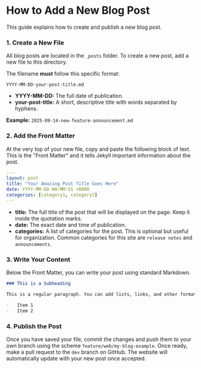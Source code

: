 # How to Add a New Blog Post

This guide explains how to create and publish a new blog post.

### 1. Create a New File

All blog posts are located in the `_posts` folder. To create a new post, add a new file to this directory.

The filename **must** follow this specific format:

`YYYY-MM-DD-your-post-title.md`

-   **YYYY-MM-DD:** The full date of publication.
-   **your-post-title:** A short, descriptive title with words separated by hyphens.

**Example:** `2025-09-14-new-feature-announcement.md`

### 2. Add the Front Matter

At the very top of your new file, copy and paste the following block of text. This is the "Front Matter" and it tells Jekyll important information about the post.

```yaml
---
layout: post
title: "Your Amazing Post Title Goes Here"
date: YYYY-MM-DD HH:MM:SS +0000
categories: [category1, category2]
---
```

-   **title:** The full title of the post that will be displayed on the page. Keep it inside the quotation marks.
-   **date:** The exact date and time of publication.
-   **categories:** A list of categories for the post. This is optional but useful for organization. Common categories for this site are `release notes` and `announcements`.

### 3. Write Your Content

Below the Front Matter, you can write your post using standard Markdown.

```markdown
### This is a Subheading

This is a regular paragraph. You can add lists, links, and other formatting.

-   Item 1
-   Item 2
```

### 4. Publish the Post

Once you have saved your file, commit the changes and push them to your own branch using the scheme `feature/web/my-blog-example`. Once ready, make a pull request to the `dev` branch on GitHub. The website will automatically update with your new post once accepted.